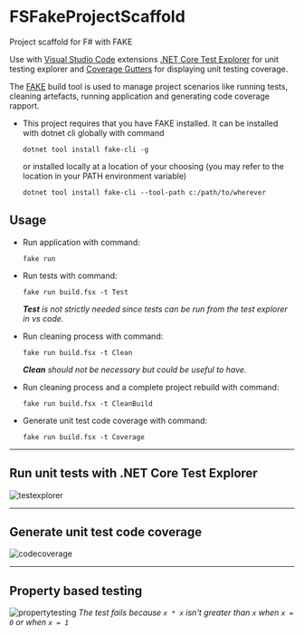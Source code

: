 # FSFakeProjectScaffold
Project scaffold for F# with FAKE

Use with
[Visual Studio Code](https://code.visualstudio.com/)
extensions
[.NET Core Test Explorer](https://github.com/formulahendry/vscode-dotnet-test-explorer)
for unit testing explorer and
[Coverage Gutters](https://github.com/ryanluker/vscode-coverage-gutters)
for displaying unit testing coverage.

The
[FAKE](https://fake.build/)
build tool is used to manage project scenarios like running tests, cleaning artefacts, running application and generating code coverage rapport.

- This project requires that you have FAKE installed. It can be installed with dotnet cli globally with command
    ```
    dotnet tool install fake-cli -g
    ```
    or installed locally at a location of your choosing (you may refer to the location in your PATH environment variable)
    ```
    dotnet tool install fake-cli --tool-path c:/path/to/wherever
    ```

## Usage
- Run application with command:
    ```
    fake run
    ```
- Run tests with command:
    ```
    fake run build.fsx -t Test
    ```
    ***Test** is not strictly needed since tests can be run from the test explorer in vs code.*

- Run cleaning process with command:
    ```
    fake run build.fsx -t Clean
    ```
    ***Clean** should not be necessary but could be useful to have.*

- Run cleaning process and a complete project rebuild with command:
    ```
    fake run build.fsx -t CleanBuild
    ```
- Generate unit test code coverage with command:
    ```
    fake run build.fsx -t Coverage
    ```

---
## Run unit tests with .NET Core Test Explorer
![testexplorer](https://user-images.githubusercontent.com/38290734/51555245-81416980-1e77-11e9-88b5-e2fdc609fc54.gif)

---
## Generate unit test code coverage
![codecoverage](https://user-images.githubusercontent.com/38290734/51555726-91a61400-1e78-11e9-8ad4-48dd8116e084.gif)

---
## Property based testing
![propertytesting](https://user-images.githubusercontent.com/38290734/51748035-753ded80-20ab-11e9-995b-cb609f5b8b85.gif)
*The test fails because `x * x` isn't greater than `x` when `x = 0` or when `x = 1`*